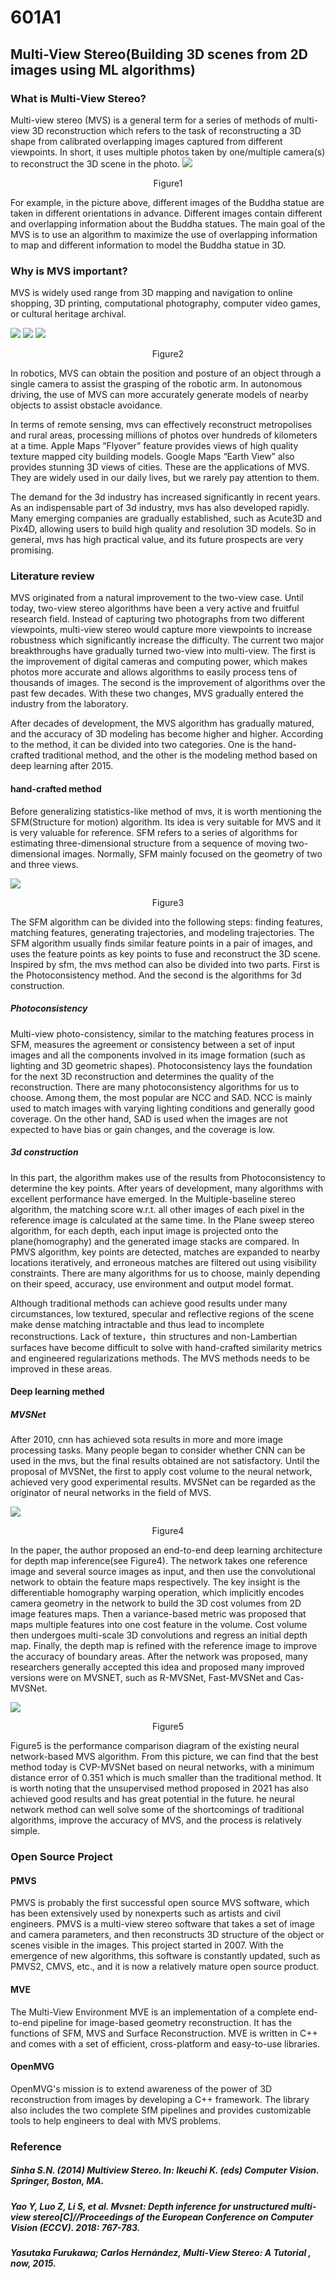 # 601A1 
## Multi-View Stereo(Building 3D scenes from 2D images using ML algorithms)
### What is Multi-View Stereo?
  Multi-view stereo (MVS) is a general term for a series of methods of multi-view 3D reconstruction which refers to the task of reconstructing a 3D shape from calibrated overlapping images captured from different viewpoints. In short, it uses multiple photos taken by one/multiple camera(s) to reconstruct the 3D scene in the photo.
![](images/1.png)
<p align="center">
                                                                                    Figure1
  </p>
                                                                  
  For example, in the picture above, different images of the Buddha statue are taken in different orientations in advance. Different images contain different and overlapping information about the Buddha statues. The main goal of the MVS is to use an algorithm to maximize the use of overlapping information to map and different information to model the Buddha statue in 3D. 
### Why is MVS important?
  MVS is widely used range from 3D mapping and navigation to online shopping, 3D printing, computational photography, computer video games, or cultural heritage archival.
  
  ![](images/AR.png) ![](images/autonomous.png) ![](images/robots.png)
<p align="center">
                                                                                    Figure2
  </p>
  
   In robotics, MVS can obtain the position and posture of an object through a single camera to assist the grasping of the robotic arm. In autonomous driving, the use of MVS can more accurately generate models of nearby objects to assist obstacle avoidance.
   
   In terms of remote sensing, mvs can effectively reconstruct metropolises and rural areas, processing millions of photos over hundreds of kilometers at a time. Apple Maps “Flyover” feature provides views of high quality texture mapped city building models. Google Maps “Earth View” also provides stunning 3D views of cities. These are the applications of MVS. They are widely used in our daily lives, but we rarely pay attention to them.  
   
   The demand for the 3d industry has increased significantly in recent years. As an indispensable part of 3d industry, mvs has also developed rapidly. Many emerging companies are gradually established, such as Acute3D and Pix4D, allowing users to build high quality and resolution 3D models. So in general, mvs has high practical value, and its future prospects are very promising.
   
### Literature review
  MVS originated from a natural improvement to the two-view case. Until today, two-view stereo algorithms have been a very active and fruitful research field. Instead of capturing two photographs from two different viewpoints, multi-view stereo would capture more viewpoints to increase robustness which significantly increase the difficulty. The current two major breakthroughs have gradually turned two-view into multi-view. The first is the improvement of digital cameras and computing power, which makes photos more accurate and allows algorithms to easily process tens of thousands of images. The second is the improvement of algorithms over the past few decades. With these two changes, MVS gradually entered the industry from the laboratory.
  
   After decades of development, the MVS algorithm has gradually matured, and the accuracy of 3D modeling has become higher and higher. According to the method, it can be divided into two categories. One is the hand-crafted traditional method, and the other is the modeling method based on deep learning after 2015.
  
#### hand-crafted method
  Before generalizing statistics-like method of mvs, it is worth mentioning the SFM(Structure for motion) algorithm. Its idea is very suitable for MVS and it is very valuable for reference. SFM refers to a series of algorithms for estimating three-dimensional structure from a sequence of moving two-dimensional images. Normally, SFM mainly focused on the geometry of two and three views. 
  
  ![](images/sfm.png)
<p align="center">
                                                                                    Figure3
  </p>
  
 The SFM algorithm can be divided into the following steps: finding features, matching features, generating trajectories, and modeling trajectories. The SFM algorithm usually finds similar feature points in a pair of images, and uses the feature points as key points to fuse and reconstruct the 3D scene.
 Inspired by sfm, the mvs method can also be divided into two parts. First is the Photoconsistency method. And the second is the algorithms for 3d construction.
##### Photoconsistency
 Multi-view photo-consistency, similar to the matching features process in SFM, measures the agreement or consistency between a set of input images and all the components involved in its image formation (such as lighting and 3D geometric shapes). Photoconsistency lays the foundation for the next 3D reconstruction and determines the quality of the reconstruction. There are many photoconsistency algorithms for us to choose. Among them, the most popular are NCC and SAD. NCC is mainly used to match images with varying lighting conditions and generally good coverage. On the other hand, SAD  is used when the images are not expected to have bias or gain changes, and the coverage is low.
 
##### 3d construction
In this part, the algorithm makes use of the results from Photoconsistency to determine the key points. After years of development, many algorithms with excellent performance have emerged. In the Multiple-baseline stereo algorithm, the matching score w.r.t. all other images of each pixel in the reference image is calculated at the same time. In the Plane sweep stereo algorithm, for each depth, each input image is projected onto the plane(homography) and the generated image stacks are compared. In PMVS algorithm, key points are detected, matches are expanded to nearby locations iteratively, and erroneous matches are filtered out using visibility constraints. There are many algorithms for us to choose, mainly depending on their speed, accuracy, use environment and output model format.

Although traditional methods can achieve good results under many circumstances, low textured, specular and reflective regions of the scene make dense matching intractable and thus lead to incomplete reconstructions. Lack of texture，thin structures and non-Lambertian surfaces have become difficult to solve with hand-crafted similarity metrics and engineered regularizations methods. The MVS methods needs to be improved in these areas. 
#### Deep learning methed
##### MVSNet
  After 2010, cnn has achieved sota results in more and more image processing tasks. Many people began to consider whether CNN can be used in the mvs, but the final results obtained are not satisfactory. Until the proposal of MVSNet, the first to apply cost volume to the neural network, achieved very good experimental results. MVSNet can be regarded as the originator of neural networks in the field of MVS.
  
  ![](images/MVSNet.png)
<p align="center">
                                                                                    Figure4
  </p>
  In the paper, the author proposed an end-to-end deep learning architecture for depth map inference(see Figure4). The network takes one reference image and several source images as input, and then use the convolutional network to obtain the feature maps respectively. The key insight is the differentiable homography warping operation, which implicitly encodes camera geometry in the network to build the 3D cost volumes from 2D image features maps. Then a variance-based metric was proposed that maps multiple features into one cost feature in the volume. Cost volume then undergoes multi-scale 3D convolutions and regress an initial depth map. Finally, the depth map is refined with the reference image to improve the accuracy of boundary areas.
  After the network was proposed, many researchers generally accepted this idea and proposed many improved versions were on MVSNET, such as R-MVSNet, Fast-MVSNet and Cas-MVSNet. 
  
![](images/overall.png)
<p align="center">
                                                                                    Figure5
  </p>
  Figure5 is the performance comparison diagram of the existing neural network-based MVS algorithm. From this picture, we can find that the best method today is CVP-MVSNet based on neural networks, with a minimum distance error of 0.351 which is much smaller than the traditional method. It is worth noting that the unsupervised method proposed in 2021 has also achieved good results and has great potential in the future. he neural network method can well solve some of the shortcomings of traditional algorithms, improve the accuracy of MVS, and the process is relatively simple.
  
### Open Source Project
#### PMVS
  PMVS is probably the first successful open source MVS software, which has been extensively used by nonexperts such as artists and civil engineers. PMVS is a multi-view stereo software that takes a set of image and camera parameters, and then reconstructs 3D structure of the object or scenes visible in the images. This project started in 2007. With the emergence of new algorithms, this software is constantly updated, such as PMVS2, CMVS, etc., and it is now a relatively mature open source product.

#### MVE
  The Multi-View Environment MVE is an implementation of a complete end-to-end pipeline for image-based geometry reconstruction. It has the functions of SFM, MVS and Surface Reconstruction. MVE is written in C++ and comes with a set of efficient, cross-platform and easy-to-use libraries.
  
#### OpenMVG
  OpenMVG's mission is to extend awareness of the power of 3D reconstruction from images by developing a C++ framework. The library also includes the two complete SfM pipelines and provides customizable tools to help engineers to deal with MVS problems.

### Reference
##### Sinha S.N. (2014) Multiview Stereo. In: Ikeuchi K. (eds) Computer Vision. Springer, Boston, MA.
##### Yao Y, Luo Z, Li S, et al. Mvsnet: Depth inference for unstructured multi-view stereo[C]//Proceedings of the European Conference on Computer Vision (ECCV). 2018: 767-783.

##### Yasutaka Furukawa; Carlos Hernández, Multi-View Stereo: A Tutorial , now, 2015.
